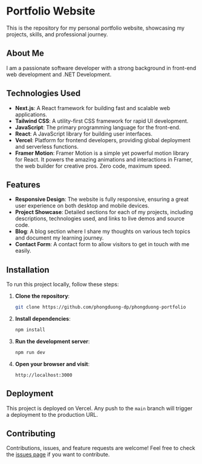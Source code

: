# Portfolio Website

This is the repository for my personal portfolio website, showcasing my projects, skills, and professional journey.

## About Me

I am a passionate software developer with a strong background in front-end web development and .NET Development.

## Technologies Used

- **Next.js**: A React framework for building fast and scalable web applications.
- **Tailwind CSS**: A utility-first CSS framework for rapid UI development.
- **JavaScript**: The primary programming language for the front-end.
- **React**: A JavaScript library for building user interfaces.
- **Vercel**: Platform for frontend developers, providing global deployment and serverless functions.
- **Framer Motion**: Framer Motion is a simple yet powerful motion library for React. It powers the amazing animations and interactions in Framer, the web builder for creative pros. Zero code, maximum speed.

## Features

- **Responsive Design**: The website is fully responsive, ensuring a great user experience on both desktop and mobile devices.
- **Project Showcase**: Detailed sections for each of my projects, including descriptions, technologies used, and links to live demos and source code.
- **Blog**: A blog section where I share my thoughts on various tech topics and document my learning journey.
- **Contact Form**: A contact form to allow visitors to get in touch with me easily.

## Installation

To run this project locally, follow these steps:

1. **Clone the repository**:

   ```bash
   git clone https://github.com/phongduong-dp/phongduong-portfolio
   ```

2. **Install dependencies**:

   ```bash
   npm install
   ```

3. **Run the development server**:

   ```bash
   npm run dev
   ```

4. **Open your browser and visit**:
   ```
   http://localhost:3000
   ```

## Deployment

This project is deployed on Vercel. Any push to the `main` branch will trigger a deployment to the production URL.

## Contributing

Contributions, issues, and feature requests are welcome! Feel free to check the [issues page](https://github.com/phongduong-dp/phongduong-portfolio/issues) if you want to contribute.
